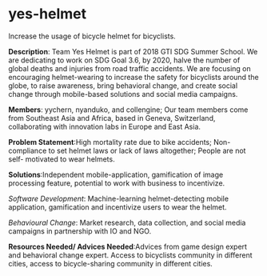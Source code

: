 # yes-helmet
Increase the usage of bicycle helmet for bicyclists.

**Description**: Team Yes Helmet is part of 2018 GTI SDG Summer School. We are dedicating to work on SDG Goal 3.6, by 2020, halve the number of global deaths and injuries from road traffic accidents. We are focusing on encouraging helmet-wearing to increase the safety for bicyclists around the globe, to raise awareness, bring behavioral change, and create social change through mobile-based solutions and social media campaigns.

**Members**: yychern, nyanduko, and collengine; Our team members come from Southeast Asia and Africa, based in Geneva, Switzerland, collaborating with innovation labs in Europe and East Asia.

**Problem Statement**:High mortality rate due to bike accidents; Non-compliance to set helmet laws or lack of laws altogether; People are not self- motivated to wear helmets.

**Solutions**:Independent mobile-application, gamification of image processing feature, potential to work with business to incentivize.

*Software Development*: Machine-learning helmet-detecting mobile application, gamification and incentivize users to wear the helmet.

*Behavioural Change*: Market research, data collection, and social media campaigns in partnership with IO and NGO.

**Resources Needed/ Advices Needed**:Advices from game design expert and behavioral change expert. Access to bicyclists community in different cities, access to bicycle-sharing community in different cities.

